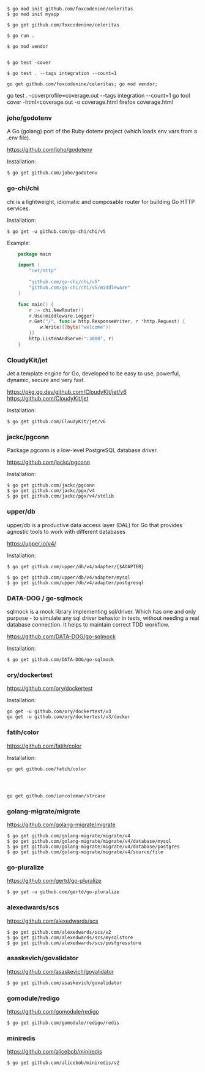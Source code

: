 
    $ go mod init github.com/foxcodenine/celeritas
    $ go mod init myapp

    $ go get github.com/foxcodenine/celeritas

    $ go run .

    $ go mod vendor


    $ go test -cover

    $ go test . --tags integration --count=1

    go get github.com/foxcodenine/celeritas; go mod vendor;

<!-- --------------------------------------------------------------- -->

go test . -coverprofile=coverage.out --tags integration --count=1
go tool cover -html=coverage.out -o coverage.html
firefox coverage.html


<!-- --------------------------------------------------------------- -->

### joho/godotenv

A Go (golang) port of the Ruby dotenv project (which loads env vars from a .env file).

https://github.com/joho/godotenv

Installation:

    $ go get github.com/joho/godotenv

<!-- --------------------------------------------------------------- -->

### go-chi/chi

chi is a lightweight, idiomatic and composable router for building Go HTTP services.

Installation:

    $ go get -u github.com/go-chi/chi/v5


Example:

```go
    package main

    import (
        "net/http"

        "github.com/go-chi/chi/v5"
        "github.com/go-chi/chi/v5/middleware"
    )

    func main() {
        r := chi.NewRouter()
        r.Use(middleware.Logger)
        r.Get("/", func(w http.ResponseWriter, r *http.Request) {
            w.Write([]byte("welcome"))
        })
        http.ListenAndServe(":3000", r)
    }
```

<!-- --------------------------------------------------------------- -->

### CloudyKit/jet

Jet a template engine for Go, developed to be easy to use, powerful, dynamic,
secure and very fast.

https://pkg.go.dev/github.com/CloudyKit/jet/v6
https://github.com/CloudyKit/jet

Installation:

    $ go get github.com/CloudyKit/jet/v6

<!-- --------------------------------------------------------------- -->


### jackc/pgconn

Package pgconn is a low-level PostgreSQL database driver.

https://github.com/jackc/pgconn

Installation:

    $ go get github.com/jackc/pgconn
    $ go get github.com/jackc/pgx/v4
    $ go get github.com/jackc/pgx/v4/stdlib

<!-- --------------------------------------------------------------- -->

### upper/db

upper/db is a productive data access layer (DAL) for Go that provides agnostic
tools to work with different databases

https://upper.io/v4/


Installation:

    $ go get github.com/upper/db/v4/adapter/{$ADAPTER}

    $ go get github.com/upper/db/v4/adapter/mysql
    $ go get github.com/upper/db/v4/adapter/postgresql

<!-- --------------------------------------------------------------- -->

### DATA-DOG / go-sqlmock

sqlmock is a mock library implementing sql/driver. Which has one and
only purpose - to simulate any sql driver behavior in tests, without
needing a real database connection. It helps to maintain correct TDD
workflow.

 https://github.com/DATA-DOG/go-sqlmock

 Installation:

    $ go get github.com/DATA-DOG/go-sqlmock
<!-- --------------------------------------------------------------- -->

### ory/dockertest

https://github.com/ory/dockertest

Installation:

    go get -u github.com/ory/dockertest/v3
    go get -u github.com/ory/dockertest/v3/docker

<!-- --------------------------------------------------------------- -->

### fatih/color

https://github.com/fatih/color

Installation:

    go get github.com/fatih/color




    go get github.com/iancoleman/strcase

<!-- --------------------------------------------------------------- -->

### golang-migrate/migrate

https://github.com/golang-migrate/migrate

    $ go get github.com/golang-migrate/migrate/v4
    $ go get github.com/golang-migrate/migrate/v4/database/mysql
    $ go get github.com/golang-migrate/migrate/v4/database/postgres
    $ go get github.com/golang-migrate/migrate/v4/source/file


<!-- --------------------------------------------------------------- -->

### go-pluralize

https://github.com/gertd/go-pluralize

    $ go get -u github.com/gertd/go-pluralize

<!-- --------------------------------------------------------------- -->

### alexedwards/scs

https://github.com/alexedwards/scs

    $ go get github.com/alexedwards/scs/v2
    $ go get github.com/alexedwards/scs/mysqlstore 
    $ go get github.com/alexedwards/scs/postgresstore

<!-- --------------------------------------------------------------- -->

### asaskevich/govalidator

https://github.com/asaskevich/govalidator

    $ go get github.com/asaskevich/govalidator

<!-- --------------------------------------------------------------- -->

### gomodule/redigo

https://github.com/gomodule/redigo

    $ go get github.com/gomodule/redigo/redis

<!-- --------------------------------------------------------------- -->

### miniredis

https://github.com/alicebob/miniredis

    $ go get github.com/alicebob/miniredis/v2

<!-- --------------------------------------------------------------- -->